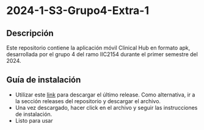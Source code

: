 # 2024-1-S3-Grupo4-Extra-1

## Descripción

Este repositorio contiene la aplicación móvil Clinical Hub en formato apk, desarrollada por el grupo 4 del ramo IIC2154 durante el primer semestre del 2024.

## Guía de instalación

- Utilizar este [link](https://github.com/iic2154-uc-cl/2024-1-S3-Grupo4-Extra-1/) para descargar el último release. Como alternativa, ir a la sección releases del repositorio y descargar el archivo.
- Una vez descargado, hacer click en el archivo y seguir las instrucciones de instalación.
- Listo para usar

